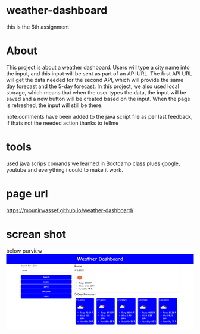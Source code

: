 # weather-dashboard
this is the 6th assignment

# About
This project is about a weather dashboard. Users will type a city name into the input, and this input will be sent as part of an API URL. The first API URL will get the data needed for the second API, which will provide the same day forecast and the 5-day forecast. In this project, we also used local storage, which means that when the user types the data, the input will be saved and a new button will be created based on the input. When the page is refreshed, the input will still be there.

note:comments have been added to the java script file as per last feedback, if thats not the needed action thanks to tellme

# tools
used java scrips comands we learned in Bootcamp class plues google, youtube and everything i could to make it work.

# page url
https://mounirwassef.github.io/weather-dashboard/


# screan shot 
below purview
![Screenshot](./assets/images/web.PNG)